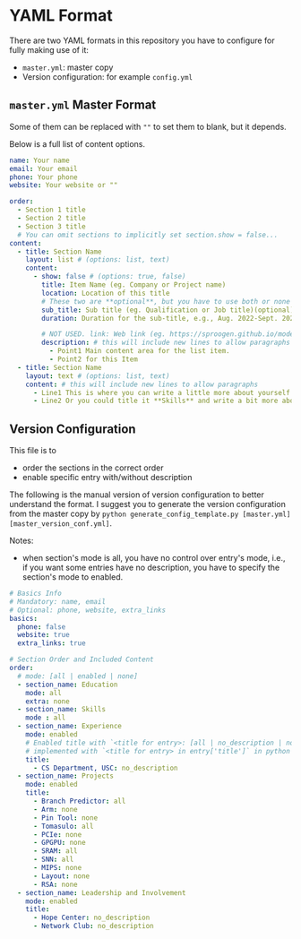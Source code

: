 # YAML Format

There are two YAML formats in this repository you have to configure for fully making use of it:

- `master.yml`: master copy
- Version configuration: for example `config.yml`

## `master.yml` Master Format

Some of them can be replaced with `""` to set them to blank, but it depends.

Below is a full list of content options.

```yml
name: Your name
email: Your email
phone: Your phone
website: Your website or ""

order:
  - Section 1 title
  - Section 2 title
  - Section 3 title
  # You can omit sections to implicitly set section.show = false...
content:
  - title: Section Name
    layout: list # (options: list, text)
    content:
      - show: false # (options: true, false)
        title: Item Name (eg. Company or Project name)
        location: Location of this title
        # These two are **optional**, but you have to use both or none
        sub_title: Sub title (eg. Qualification or Job title)(optional)
        duration: Duration for the sub-title, e.g., Aug. 2022-Sept. 2023

        # NOT USED. link: Web link (eg. https://sproogen.github.io/modern-resume-theme)(optional)
        description: # this will include new lines to allow paragraphs
          - Point1 Main content area for the list item.
          - Point2 for this Item
  - title: Section Name
    layout: text # (options: list, text)
    content: # this will include new lines to allow paragraphs
      - Line1 This is where you can write a little more about yourself. You could title this section **Interests** and include some of your other interests.
      - Line2 Or you could title it **Skills** and write a bit more about things that make you more desirable, like *leadership* or *teamwork*
```

## Version Configuration

This file is to

- order the sections in the correct order
- enable specific entry with/without description

The following is the manual version of version configuration to better understand the format. I suggest you to generate the version configuration from the master copy by `python generate_config_template.py [master.yml] [master_version_conf.yml]`.

Notes:

- when section's mode is all, you have no control over entry's mode, i.e., if you want some entries have no description, you have to specify the section's mode to enabled.

```yaml
# Basics Info
# Mandatory: name, email
# Optional: phone, website, extra_links
basics:
  phone: false
  website: true
  extra_links: true

# Section Order and Included Content
order:
  # mode: [all | enabled | none]
  - section_name: Education
    mode: all
    extra: none
  - section_name: Skills
    mode : all
  - section_name: Experience
    mode: enabled
    # Enabled title with `<title for entry>: [all | no_description | none]`
    # implemented with `<title for entry> in entry['title']` in python
    title:
      - CS Department, USC: no_description
  - section_name: Projects
    mode: enabled
    title:
      - Branch Predictor: all
      - Arm: none
      - Pin Tool: none
      - Tomasulo: all
      - PCIe: none
      - GPGPU: none
      - SRAM: all
      - SNN: all
      - MIPS: none
      - Layout: none
      - RSA: none
  - section_name: Leadership and Involvement
    mode: enabled
    title:
      - Hope Center: no_description
      - Network Club: no_description
```